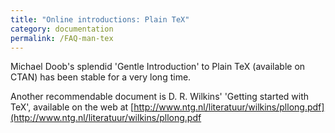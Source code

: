 ```yaml
---
title: "Online introductions: Plain TeX"
category: documentation
permalink: /FAQ-man-tex
---
```


Michael Doob's splendid 'Gentle Introduction' to Plain TeX
(available on CTAN) has been stable for a very long time.

Another recommendable document is D. R.&nbsp;Wilkins' 'Getting started with TeX',
available on the web at
[http://www.ntg.nl/literatuur/wilkins/pllong.pdf](http://www.ntg.nl/literatuur/wilkins/pllong.pdf

